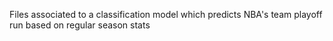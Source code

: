 Files associated to a classification model which predicts NBA's team playoff run based on regular season stats
